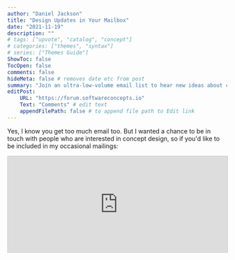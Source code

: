 ```yaml
---
author: "Daniel Jackson"
title: "Design Updates in Your Mailbox"
date: "2021-11-19"
description: ""
# tags: ["upvote", "catalog", "concept"]
# categories: ["themes", "syntax"]
# series: ["Themes Guide"]
ShowToc: false
TocOpen: false
comments: false
hideMeta: false # removes date etc from post
summary: "Join an ultra-low-volume email list to hear new ideas about concepts and design."
editPost:
    URL: "https://forum.softwareconcepts.io"
    Text: "Comments" # edit text
    appendFilePath: false # to append file path to Edit link
---
```

Yes, I know you get too much email too. But I wanted a chance to be in touch with people who are interested in concept design, so if you'd like to be included in my occasional mailings:

<iframe
scrolling="no"
style="width:100%!important;height:220px;border:1px #ccc solid !important"
src="https://buttondown.email/essence-of-software?as_embed=true"
></iframe><br /><br />
